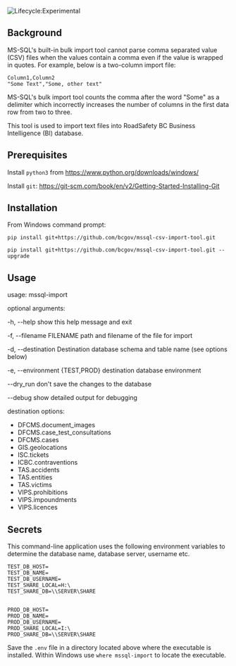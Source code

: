 ![Lifecycle:Experimental](https://img.shields.io/badge/Lifecycle-Experimental-339999)

## Background
MS-SQL's built-in bulk import tool cannot parse comma separated value (CSV) files when the values 
contain a comma even if the value is wrapped in quotes. For example, below is a two-column import file:

```text
Column1,Column2
"Some Text","Some, other text"
```

MS-SQL's bulk import tool counts the comma after the word "Some" as a delimiter which incorrectly increases
the number of columns in the first data row from two to three.

This tool is used to import text files into RoadSafety BC Business Intelligence (BI) database.

## Prerequisites
Install `python3` from https://www.python.org/downloads/windows/

Install `git`: https://git-scm.com/book/en/v2/Getting-Started-Installing-Git

## Installation
From Windows command prompt:

`pip install git+https://github.com/bcgov/mssql-csv-import-tool.git`

`pip install git+https://github.com/bcgov/mssql-csv-import-tool.git --upgrade`


## Usage

usage: mssql-import

optional arguments:

  -h, --help            show this help message and exit

  -f, --filename FILENAME   path and filename of the file for import

  -d, --destination     Destination database schema and table name (see options below)

  -e, --environment {TEST,PROD}
                        destination database environment

  --dry_run             don't save the changes to the database

  --debug               show detailed output for debugging

destination options:
- DFCMS.document_images
- DFCMS.case_test_consultations
- DFCMS.cases
- GIS.geolocations
- ISC.tickets 
- ICBC.contraventions
- TAS.accidents
- TAS.entities
- TAS.victims
- VIPS.prohibitions
- VIPS.impoundments
- VIPS.licences


## Secrets
This command-line application uses the following environment variables
to determine the database name, database server, username etc. 

```
TEST_DB_HOST=
TEST_DB_NAME=
TEST_DB_USERNAME=
TEST_SHARE_LOCAL=H:\
TEST_SHARE_DB=\\SERVER\SHARE


PROD_DB_HOST=
PROD_DB_NAME=
PROD_DB_USERNAME=
PROD_SHARE_LOCAL=I:\
PROD_SHARE_DB=\\SERVER\SHARE

```

Save the
`.env` file in a directory located above where the executable is installed. 
Within Windows use `where mssql-import` to locate the executable.
